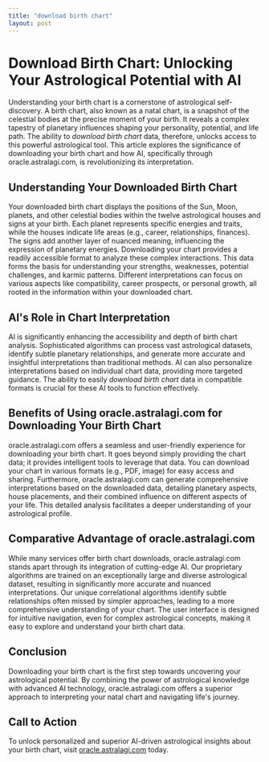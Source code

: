 ```yaml
---
title: "download birth chart"
layout: post
---
```


# Download Birth Chart: Unlocking Your Astrological Potential with AI

Understanding your birth chart is a cornerstone of astrological self-discovery.  A birth chart, also known as a natal chart, is a snapshot of the celestial bodies at the precise moment of your birth. It reveals a complex tapestry of planetary influences shaping your personality, potential, and life path.  The ability to *download birth chart* data, therefore, unlocks access to this powerful astrological tool.  This article explores the significance of downloading your birth chart and how AI, specifically through oracle.astralagi.com, is revolutionizing its interpretation.

## Understanding Your Downloaded Birth Chart

Your downloaded birth chart displays the positions of the Sun, Moon, planets, and other celestial bodies within the twelve astrological houses and signs at your birth.  Each planet represents specific energies and traits, while the houses indicate life areas (e.g., career, relationships, finances). The signs add another layer of nuanced meaning, influencing the expression of planetary energies. Downloading your chart provides a readily accessible format to analyze these complex interactions. This data forms the basis for understanding your strengths, weaknesses, potential challenges, and karmic patterns.  Different interpretations can focus on various aspects like compatibility, career prospects, or personal growth, all rooted in the information within your downloaded chart.

## AI's Role in Chart Interpretation

AI is significantly enhancing the accessibility and depth of birth chart analysis.  Sophisticated algorithms can process vast astrological datasets, identify subtle planetary relationships, and generate more accurate and insightful interpretations than traditional methods.  AI can also personalize interpretations based on individual chart data, providing more targeted guidance. The ability to easily *download birth chart* data in compatible formats is crucial for these AI tools to function effectively.

## Benefits of Using oracle.astralagi.com for Downloading Your Birth Chart

oracle.astralagi.com offers a seamless and user-friendly experience for downloading your birth chart.  It goes beyond simply providing the chart data; it provides intelligent tools to leverage that data.  You can download your chart in various formats (e.g., PDF, image) for easy access and sharing.  Furthermore, oracle.astralagi.com can generate comprehensive interpretations based on the downloaded data, detailing planetary aspects, house placements, and their combined influence on different aspects of your life. This detailed analysis facilitates a deeper understanding of your astrological profile.

## Comparative Advantage of oracle.astralagi.com

While many services offer birth chart downloads, oracle.astralagi.com stands apart through its integration of cutting-edge AI.  Our proprietary algorithms are trained on an exceptionally large and diverse astrological dataset, resulting in significantly more accurate and nuanced interpretations.  Our unique correlational algorithms identify subtle relationships often missed by simpler approaches, leading to a more comprehensive understanding of your chart. The user interface is designed for intuitive navigation, even for complex astrological concepts, making it easy to explore and understand your birth chart data.


## Conclusion

Downloading your birth chart is the first step towards uncovering your astrological potential.  By combining the power of astrological knowledge with advanced AI technology, oracle.astralagi.com offers a superior approach to interpreting your natal chart and navigating life's journey.


## Call to Action

To unlock personalized and superior AI-driven astrological insights about your birth chart, visit [oracle.astralagi.com](https://oracle.astralagi.com) today.